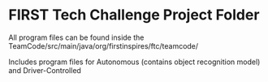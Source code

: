 # FIRST Tech Challenge Project Folder

All program files can be found inside the TeamCode/src/main/java/org/firstinspires/ftc/teamcode/

Includes program files for Autonomous (contains object recognition model) and Driver-Controlled
